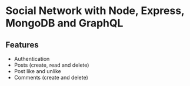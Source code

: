 # Social Network with Node, Express, MongoDB and GraphQL


## Features
* Authentication
* Posts (create, read and delete)
* Post like and unlike
* Comments (create and delete)